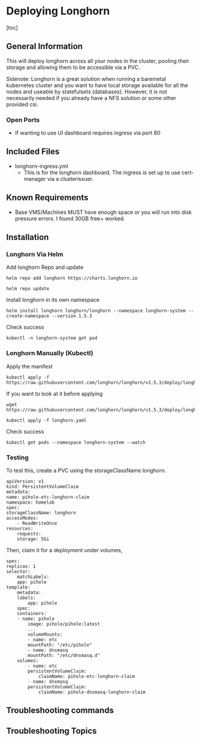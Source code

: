 # Deploying Longhorn

[toc]

## General Information

This will deploy longhorn across all your nodes in the cluster, pooling their storage and allowing them to be accessible via a PVC.

Sidenote: Longhorn is a great solution when running a baremetal kubernetes cluster and you want to have local storage available for all the nodes and useable by statefulsets (databases). However, it is not necessarily needed if you already have a NFS solution or some other provided csi.

### Open Ports

- If wanting to use UI dashboard requires ingress via port 80

## Included Files

- longhorn-ingress.yml
  - This is for the longhorn dashboard. The ingress is set up to use cert-manager via a clusterissuer.

## Known Requirements

- Base VMS/Machines MUST have enough space or you will run into disk pressure errors. I found 30GB free+ worked.

## Installation

### Longhorn Via Helm

Add longhorn Repo and update

    helm repo add longhorn https://charts.longhorn.io
    
    helm repo update

Install longhorn in its own namespace

    helm install longhorn longhorn/longhorn --namespace longhorn-system --create-namespace --version 1.5.3

Check success

    kubectl -n longhorn-system get pod

### Longhorn Manually (Kubectl)

Apply the manifest

    kubectl apply -f https://raw.githubusercontent.com/longhorn/longhorn/v1.5.3/deploy/longhorn.yaml

If you want to look at it before applying

    wget https://raw.githubusercontent.com/longhorn/longhorn/v1.5.3/deploy/longhorn.yaml\

    kubectl apply -f longhorn.yaml

Check success

    kubectl get pods --namespace longhorn-system --watch

### Testing

To test this, create a PVC using the storageClassName longhorn.

    apiVersion: v1
    kind: PersistentVolumeClaim
    metadata:
    name: pihole-etc-longhorn-claim
    namespace: homelab
    spec:
    storageClassName: longhorn
    accessModes:
        - ReadWriteOnce
    resources:
        requests:
        storage: 5Gi

Then, claim it for a deployment under volumes,

    spec:
    replicas: 1
    selector:
        matchLabels:
        app: pihole
    template:
        metadata:
        labels:
            app: pihole
        spec:
        containers:
        - name: pihole
            image: pihole/pihole:latest
            ...
            volumeMounts:
            - name: etc
            mountPath: "/etc/pihole"
            - name: dnsmasq
            mountPath: "/etc/dnsmasq.d"
        volumes:
            - name: etc
            persistentVolumeClaim:
                claimName: pihole-etc-longhorn-claim
            - name: dnsmasq
            persistentVolumeClaim:
                claimName: pihole-dnsmasq-longhorn-claim


## Troubleshooting commands

## Troubleshooting Topics

